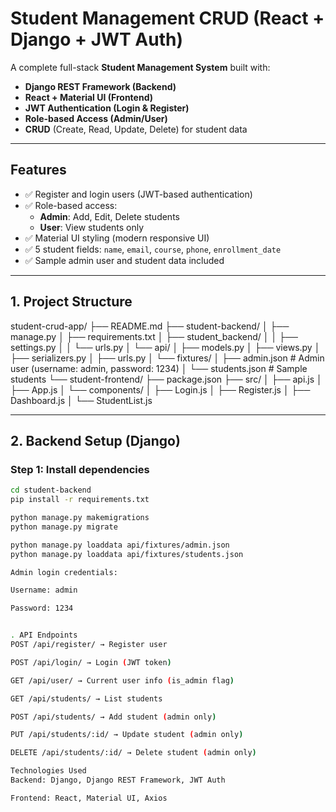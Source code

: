 # Student Management CRUD (React + Django + JWT Auth)

A complete full-stack **Student Management System** built with:
- **Django REST Framework (Backend)**
- **React + Material UI (Frontend)**
- **JWT Authentication (Login & Register)**
- **Role-based Access (Admin/User)**
- **CRUD** (Create, Read, Update, Delete) for student data

---

## **Features**

- ✅ Register and login users (JWT-based authentication)
- ✅ Role-based access:
  - **Admin**: Add, Edit, Delete students
  - **User**: View students only
- ✅ Material UI styling (modern responsive UI)
- ✅ 5 student fields: `name`, `email`, `course`, `phone`, `enrollment_date`
- ✅ Sample admin user and student data included

---

## **1. Project Structure**

student-crud-app/
├── README.md
├── student-backend/
│ ├── manage.py
│ ├── requirements.txt
│ ├── student_backend/
│ │ ├── settings.py
│ │ └── urls.py
│ └── api/
│ ├── models.py
│ ├── views.py
│ ├── serializers.py
│ ├── urls.py
│ └── fixtures/
│ ├── admin.json # Admin user (username: admin, password: 1234)
│ └── students.json # Sample students
└── student-frontend/
├── package.json
├── src/
│ ├── api.js
│ ├── App.js
│ └── components/
│ ├── Login.js
│ ├── Register.js
│ ├── Dashboard.js
│ └── StudentList.js

---

## **2. Backend Setup (Django)**

### **Step 1: Install dependencies**
```bash
cd student-backend
pip install -r requirements.txt

python manage.py makemigrations
python manage.py migrate

python manage.py loaddata api/fixtures/admin.json
python manage.py loaddata api/fixtures/students.json

Admin login credentials:

Username: admin

Password: 1234


. API Endpoints
POST /api/register/ → Register user

POST /api/login/ → Login (JWT token)

GET /api/user/ → Current user info (is_admin flag)

GET /api/students/ → List students

POST /api/students/ → Add student (admin only)

PUT /api/students/:id/ → Update student (admin only)

DELETE /api/students/:id/ → Delete student (admin only)

Technologies Used
Backend: Django, Django REST Framework, JWT Auth

Frontend: React, Material UI, Axios